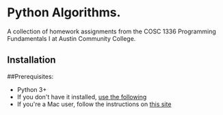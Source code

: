 # Python Algorithms.

A collection of homework assignments from the COSC 1336 Programming Fundamentals I at Austin Community College.

## Installation

##Prerequisites:
* Python 3+
* If you don't have it installed, [use the following](https://docs.python.org/dev/using/windows.html)
* If you're a Mac user, follow the instructions on [this site](http://www.pyladies.com/blog/Get-Your-Mac-Ready-for-Python-Programming/)

